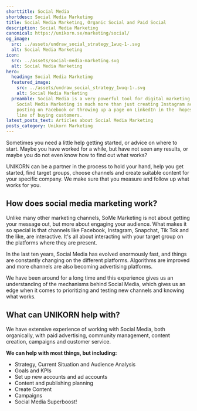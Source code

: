 ```yaml
---
shorttitle: Social Media
shortdesc: Social Media Marketing
title: Social Media Marketing, Organic Social and Paid Social
description: Social Media Marketing
canonical: https://unikorn.se/marketing/social/
og_image:
  src: ../assets/undraw_social_strategy_1wuq-1-.svg
  alt: Social Media Marketing
icon:
  src: ../assets/social-media-marketing.svg
  alt: Social Media Marketing
hero:
  heading: Social Media Marketing
  featured_image:
    src: ../assets/undraw_social_strategy_1wuq-1-.svg
    alt: Social Media Marketing
  preamble: Social Media is a very powerful tool for digital marketing. However,
    Social Media Marketing is much more than just creating Instagram accounts,
    posting on Facebook or throwing up a page on LinkedIn in the  hopes of a
    line of buying customers.
latest_posts_text: Articles about Social Media Marketing
posts_category: Unikorn Marketing
---
```

Sometimes you need a little help getting started, or advice on where to start. Maybe you have worked for a while, but have not seen any results, or maybe you do not even know how to find out what works?

UNIKORN can be a partner in the process to hold your hand, help you get started, find target groups, choose channels and create suitable content for your specific company. We make sure that you measure and follow up what works for you.

## How does social media marketing work?

Unlike many other marketing channels, SoMe Marketing is not about getting your message out, but more about engaging your audience. What makes it so special is that channels like Facebook, Instagram, Snapchat, Tik Tok and the like, are interactive. It's all about interacting with your target group on the platforms where they are present.

In the last ten years, Social Media has evolved enormously fast, and things are constantly changing on the different platforms. Algorithms are improved and more channels are also becoming advertising platforms. 

We have been around for a long time and this experience gives us an understanding of the mechanisms behind Social Media, which gives us an edge when it comes to prioritizing and testing new channels and knowing what works.

## What can UNIKORN help with?

We have extensive experience of working with Social Media, both organically, with paid advertising, community management, content creation, campaigns and customer service. 

**We can help with most things, but including:** 

* Strategy, Current Situation and Audience Analysis 
* Goals and KPIs
* Set up new accounts and ad accounts
* Content and publishing planning
* Create Content
* Campaigns
* Social Media Superboost!